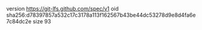 version https://git-lfs.github.com/spec/v1
oid sha256:d78397857a532c17c3178a113f162567b43be44dc53278d9e8d4fa6e7c84dc2e
size 93
